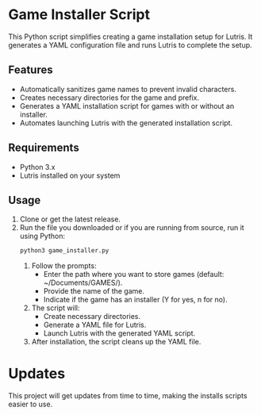 # Game Installer Script

This Python script simplifies creating a game installation setup for Lutris. It generates a YAML configuration file and runs Lutris to complete the setup.

## Features
- Automatically sanitizes game names to prevent invalid characters.
- Creates necessary directories for the game and prefix.
- Generates a YAML installation script for games with or without an installer.
- Automates launching Lutris with the generated installation script.

## Requirements
- Python 3.x
- Lutris installed on your system


## Usage
1. Clone or get the latest release.
2. Run the file you downloaded or if you are running from source, run it using Python:
   ```bash
   python3 game_installer.py
   ```
    1) Follow the prompts:
        - Enter the path where you want to store games (default: ~/Documents/GAMES/).
        - Provide the name of the game.
        - Indicate if the game has an installer (Y for yes, n for no).
    2) The script will:
        - Create necessary directories.
        - Generate a YAML file for Lutris.
        - Launch Lutris with the generated YAML script.
    3) After installation, the script cleans up the YAML file.

# Updates #
This project will get updates from time to time, making the installs scripts easier to use.
